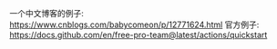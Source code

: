 一个中文博客的例子: https://www.cnblogs.com/babycomeon/p/12771624.html
官方例子: https://docs.github.com/en/free-pro-team@latest/actions/quickstart
